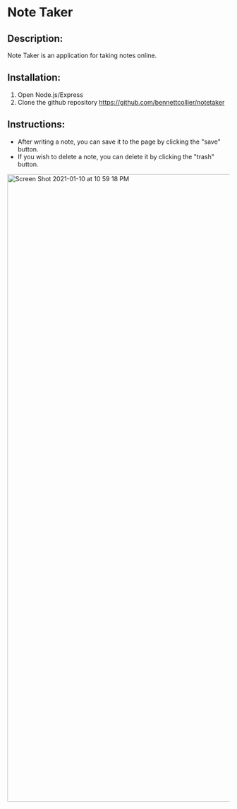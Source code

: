 # Note Taker

## Description:
Note Taker is an application for taking notes online.

## Installation:
1. Open Node.js/Express
2. Clone the github repository https://github.com/bennettcollier/notetaker

## Instructions:
- After writing a note, you can save it to the page by clicking the "save" button.
- If you wish to delete a note, you can delete it by clicking the "trash" button.

<img width="1419" alt="Screen Shot 2021-01-10 at 10 59 18 PM" src="https://user-images.githubusercontent.com/71052027/104153864-4b655a80-5398-11eb-8cd3-b811f5782f5d.png">
